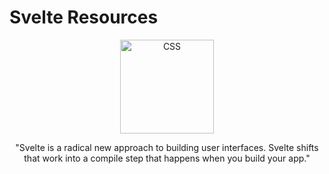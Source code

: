 # Svelte Resources

<div align="center">
		<img width="150" src="https://upload.wikimedia.org/wikipedia/commons/thumb/1/1b/Svelte_Logo.svg/199px-Svelte_Logo.svg.png" alt="CSS">
	</div>
<div align="center">

"Svelte is a radical new approach to building user interfaces. Svelte shifts that work into a compile step that happens when you build your app."
</div>
